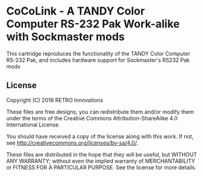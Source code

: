 # CoCoLink - A TANDY Color Computer RS-232 Pak Work-alike with Sockmaster mods
This cartridge reproduces the functionality of the TANDY Color Computer RS-232 Pak, and includes hardware support for Sockmaster's RS232 Pak mods

## License
Copyright (C) 2018  RETRO Innovations

These files are free designs; you can redistribute them and/or modify
them under the terms of the Creative Commons Attribution-ShareAlike 
4.0 International License.

You should have received a copy of the license along with this
work. If not, see <http://creativecommons.org/licenses/by-sa/4.0/>.

These files are distributed in the hope that they will be useful,
but WITHOUT ANY WARRANTY; without even the implied warranty of
MERCHANTABILITY or FITNESS FOR A PARTICULAR PURPOSE.  See the
license for more details.


